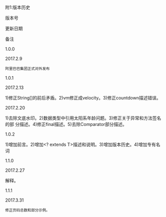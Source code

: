 附1:版本历史

版本号

更新日期

备注

1.0.0

2017.2.9

```
阿里巴巴集团正式对外发布

```

1.0.1

2017.2.13

1\)修正String\[\]的前后矛盾。2\)vm修正成velocity。3\)修正countdown描述错误。

2017.2.20

1\)去除文底水印。2\)数据类型中引用太阳系年龄问题。3\)修正关于异常和方法签名的部 分描述。4\)修正final描述。5\)去除Comparator部分描述。

1.0.2

1\)增加前言。2\)增加&lt;? extends T&gt;描述和说明。3\)增加版本历史。4\)增加专有名词

1.1.0

2017.2.27

解释。

1.1.1

2017.3.31

```
修正页码总数和部分示例。

```



